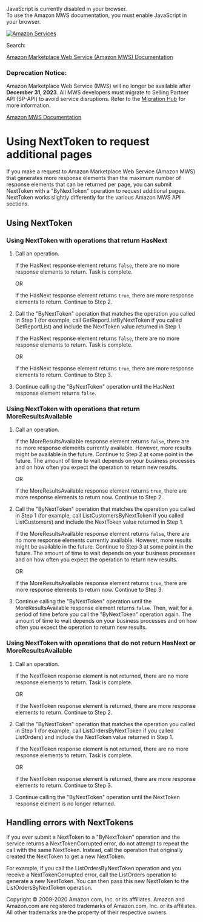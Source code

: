 <div id="MWSDX_noscript">

JavaScript is currently disabled in your browser.  
To use the Amazon MWS documentation, you must enable JavaScript in your
browser.

</div>

<div id="MWSDX_divtop">

[![Amazon
Services](https://images-na.ssl-images-amazon.com/images/G/08/mwsportal/fr_FR/amazonservices.gif "Amazon Services")](http://services.amazon.fr)

<div id="MWSDX_search">

<span id="MWSDX_searchlbl">Search:</span>

</div>

  
<span id="MWSDX_titlebar">[Amazon Marketplace Web Service (Amazon MWS)
Documentation](https://developer.amazonservices.fr/gp/mws/docs.html)</span>
<span id="MWSDX_dep_notice"></span>

### Deprecation Notice:

Amazon Marketplace Web Service (MWS) will no longer be available after
**December 31, 2023**. All MWS developers must migrate to Selling
Partner API (SP-API) to avoid service disruptions. Refer to the
[Migration
Hub](https://developer-docs.amazon.com/sp-api/page/migration-hub) for
more information.

</div>

<div id="MWSDX_divbottom">

<div id="MWSDX_divleft">

<div id="MWSDX_toc">

</div>

</div>

<div id="MWSDX_divright">

<div id="MWSDX_content">

<span id="MWSDX_breadcrumbs">[Amazon MWS
Documentation](https://developer.amazonservices.fr/gp/mws/docs.html)</span>

<div id="DG_NextToken" class="nested0">

# Using NextToken to request additional pages

<div class="body">

If you make a request to <span class="ph">Amazon Marketplace Web Service
(Amazon MWS)</span> that generates more response elements than the
maximum number of response elements that can be returned per page, you
can submit <span class="keyword parmname">NextToken</span> with a
"ByNextToken" operation to request additional pages. <span
class="keyword parmname">NextToken</span> works slightly differently for
the various <span class="ph">Amazon MWS</span> API sections.

</div>

<div id="Using" class="topic nested1">

## Using NextToken

<div class="body">

<div class="section">

### Using NextToken with operations that return HasNext

1.  Call an operation.

    If the <span class="keyword parmname">HasNext</span> response
    element returns `false`, there are no more response elements to
    return. Task is complete.

    OR

    If the <span class="keyword parmname">HasNext</span> response
    element returns `true`, there are more response elements to return.
    Continue to Step 2.

2.  Call the "ByNextToken" operation that matches the operation you
    called in Step 1 (for example, call <span
    class="keyword apiname">GetReportListByNextToken</span> if you
    called <span class="keyword apiname">GetReportList</span>) and
    include the <span class="keyword parmname">NextToken</span> value
    returned in Step 1.

    If the <span class="keyword parmname">HasNext</span> response
    element returns `false`, there are no more response elements to
    return. Task is complete.

    OR

    If the <span class="keyword parmname">HasNext</span> response
    element returns `true`, there are more response elements to return.
    Continue to Step 3.

3.  Continue calling the "ByNextToken" operation until the <span
    class="keyword parmname">HasNext</span> response element returns
    `false`.

</div>

<div class="section">

### Using NextToken with operations that return MoreResultsAvailable

1.  Call an operation.

    If the <span class="keyword parmname">MoreResultsAvailable</span>
    response element returns `false`, there are no more response
    elements currently available. However, more results might be
    available in the future. Continue to Step 2 at some point in the
    future. The amount of time to wait depends on your business
    processes and on how often you expect the operation to return new
    results.

    OR

    If the <span class="keyword parmname">MoreResultsAvailable</span>
    response element returns `true`, there are more response elements to
    return now. Continue to Step 2.

2.  Call the "ByNextToken" operation that matches the operation you
    called in Step 1 (for example, call <span
    class="keyword apiname">ListCustomersByNextToken</span> if you
    called <span class="keyword apiname">ListCustomers</span>) and
    include the <span class="keyword parmname">NextToken</span> value
    returned in Step 1.

    If the <span class="keyword parmname">MoreResultsAvailable</span>
    response element returns `false`, there are no more response
    elements currently available. However, more results might be
    available in the future. Continue to Step 3 at some point in the
    future. The amount of time to wait depends on your business
    processes and on how often you expect the operation to return new
    results.

    OR

    If the <span class="keyword parmname">MoreResultsAvailable</span>
    response element returns `true`, there are more response elements to
    return now. Continue to Step 3.

3.  Continue calling the "ByNextToken" operation until the <span
    class="keyword parmname">MoreResultsAvailable</span> response
    element returns `false`. Then, wait for a period of time before you
    call the "ByNextToken" operation again. The amount of time to wait
    depends on your business processes and on how often you expect the
    operation to return new results.

</div>

<div class="section">

### Using NextToken with operations that do not return HasNext or MoreResultsAvailable

1.  Call an operation.

    If the <span class="keyword parmname">NextToken</span> response
    element is not returned, there are no more response elements to
    return. Task is complete.

    OR

    If the <span class="keyword parmname">NextToken</span> response
    element is returned, there are more response elements to return.
    Continue to Step 2.

2.  Call the "ByNextToken" operation that matches the operation you
    called in Step 1 (for example, call <span
    class="keyword apiname">ListOrdersByNextToken</span> if you called
    <span class="keyword apiname">ListOrders</span>) and include the
    <span class="keyword parmname">NextToken</span> value returned in
    Step 1.

    If the <span class="keyword parmname">NextToken</span> response
    element is not returned, there are no more response elements to
    return. Task is complete.

    OR

    If the <span class="keyword parmname">NextToken</span> response
    element is returned, there are more response elements to return.
    Continue to Step 3.

3.  Continue calling the "ByNextToken" operation until the <span
    class="keyword parmname">NextToken</span> response element is no
    longer returned.

</div>

</div>

</div>

<div id="Errors" class="topic nested1">

## Handling errors with NextTokens

<div class="body">

If you ever submit a <span class="keyword parmname">NextToken</span> to
a "ByNextToken" operation and the service returns a <span
class="keyword parmname">NextTokenCorrupted</span> error, do not attempt
to repeat the call with the same <span
class="keyword parmname">NextToken</span>. Instead, call the operation
that originally created the <span
class="keyword parmname">NextToken</span> to get a new <span
class="keyword parmname">NextToken</span>.

For example, if you call the <span
class="keyword apiname">ListOrdersByNextToken</span> operation and you
receive a <span class="keyword parmname">NextTokenCorrupted</span>
error, call the <span class="keyword apiname">ListOrders</span>
operation to generate a new <span
class="keyword parmname">NextToken</span>. You can then pass this new
<span class="keyword parmname">NextToken</span> to the <span
class="keyword apiname">ListOrdersByNextToken</span> operation.

</div>

</div>

</div>

<div id="MWSDX_footer">

Copyright © 2009-2020 Amazon.com, Inc. or its affiliates. Amazon and
Amazon.com are registered trademarks of Amazon.com, Inc. or its
affiliates. All other trademarks are the property of their respective
owners.

</div>

</div>

</div>

<div style="clear: both;">

</div>

</div>
